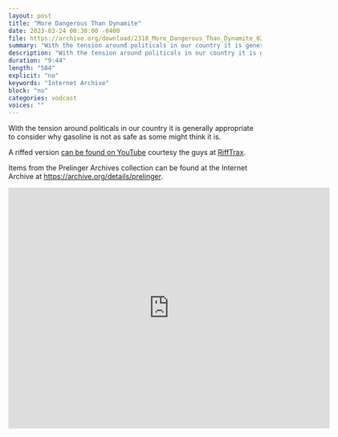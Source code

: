 ```yaml
---
layout: post
title: "More Dangerous Than Dynamite"
date: 2023-03-24 00:30:00 -0400
file: https://archive.org/download/2318_More_Dangerous_Than_Dynamite_02_21_05_00/2318_More_Dangerous_Than_Dynamite_02_21_05_00.mp4
summary: "With the tension around politicals in our country it is generally appropriate to consider why gasoline is not as safe as some might think it is."
description: "With the tension around politicals in our country it is generally appropriate to consider why gasoline is not as safe as some might think it is."
duration: "9:44"
length: "584"
explicit: "no" 
keywords: "Internet Archive"
block: "no" 
categories: vodcast
voices: ""
---
```


With the tension around politicals in our country it is generally appropriate to consider why gasoline is not as safe as some might think it is.  

A riffed version [can be found on YouTube](https://youtu.be/JirQCaZ_6Xg) courtesy the guys at [RiffTrax](https://rifftrax.com).  

Items from the Prelinger Archives collection can be found at the Internet Archive at <https://archive.org/details/prelinger>.

<iframe src="https://archive.org/embed/2318_More_Dangerous_Than_Dynamite_02_21_05_00" width="640" height="480" frameborder="0" webkitallowfullscreen="true" mozallowfullscreen="true" allowfullscreen></iframe>
